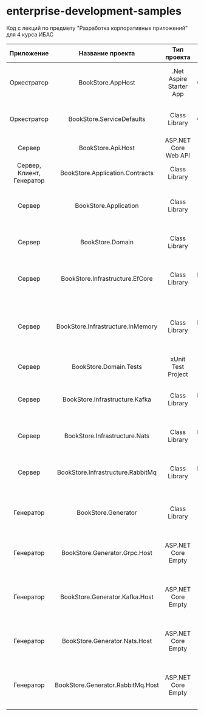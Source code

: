 # enterprise-development-samples
Код с лекций по предмету "Разработка корпоративных приложений" для 4 курса ИБАС

|Приложение| Название проекта | Тип проекта | Назначение проекта | Лабораторная | Описание |
|:-----------:|:-----------:|:-----------:|:-----------:|:-----------:|:------------|
|Оркестратор|BookStore.AppHost|.Net Aspire Starter App|Orchestration|Лабораторная 3|Aspire-проект для определения топологии и оркестрации сервисов|
|Оркестратор|BookStore.ServiceDefaults|Class Library|Orchestration|Лабораторная 3|Aspire-проект для общих настроек запускаемых сервисов|
|Сервер|BookStore.Api.Host|ASP.NET Core Web API|Presentation Layer|Лабораторная 2|Веб приложение с API-эндпоинтами сервера |
|Сервер, Клиент, Генератор|BookStore.Application.Contracts|Class Library|Application Layer|Лабораторная 2|Библиотека с контрактами|
|Сервер|BookStore.Application|Class Library|Application Layer|Лабораторная 2|Бибилотека со службами, запускающими use cases в доменном слое|
|Сервер|BookStore.Domain|Class Library|Domain layer|Лабораторная 1|Библиотека с описанием доменной области сервера|
|Сервер|BookStore.Infrastructure.EfCore|Class Library|Infrastructure layer|Лабораторная 3|Библиотека с имплементацией инфраструктурных служб для Entity Framework Core|
|Сервер|BookStore.Infrastructure.InMemory|Class Library|Infrastructure layer|Лабораторная 1|Библиотека с имплементацией инфраструктурных служб с использованием инмемори коллекций|
|Сервер|BookStore.Domain.Tests|xUnit Test Project|Unit Tests|Лабораторная 1|Юнит-тесты доменной логики|
|Сервер|BookStore.Infrastructure.Kafka|Class Library|Infrastructure layer|Лабораторная 4|Библиотека с имплементацией инфраструктурных служб для Apache Kafka|
|Сервер|BookStore.Infrastructure.Nats|Class Library|Infrastructure layer|Лабораторная 4|Библиотека с имплементацией инфраструктурных служб для NATS|
|Сервер|BookStore.Infrastructure.RabbitMq|Class Library|Infrastructure layer|Лабораторная 4|Библиотека с имплементацией инфраструктурных служб для RabbitMQ|
|Генератор|BookStore.Generator|Class Library|Domain layer|Лабораторная 4|Библиотека с описанием доменной области генератора контрактов|
|Генератор|BookStore.Generator.Grpc.Host|ASP.NET Core Empty|Presentation Layer|Лабораторная 4|Веб приложение генератора с передачей контрактов с помощью gRPC |
|Генератор|BookStore.Generator.Kafka.Host|ASP.NET Core Empty|Presentation Layer|Лабораторная 4|Веб приложение генератора с передачей контрактов с помощью Apache Kafka |
|Генератор|BookStore.Generator.Nats.Host|ASP.NET Core Empty|Presentation Layer|Лабораторная 4|Веб приложение генератора с передачей контрактов с помощью NATS |
|Генератор|BookStore.Generator.RabbitMq.Host|ASP.NET Core Empty|Presentation Layer|Лабораторная 4|Веб приложение генератора с передачей контрактов с помощью RabbitMQ |
